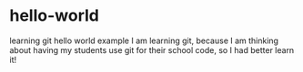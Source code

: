 # hello-world
learning git hello world example
I am learning git, because I am thinking about having my students use git for their school code, so I had better learn it!
